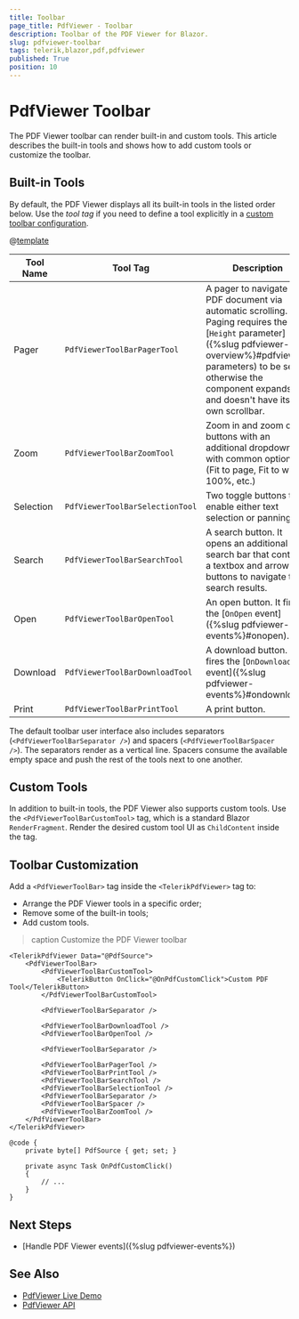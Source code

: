 ```yaml
---
title: Toolbar
page_title: PdfViewer - Toolbar
description: Toolbar of the PDF Viewer for Blazor.
slug: pdfviewer-toolbar
tags: telerik,blazor,pdf,pdfviewer
published: True
position: 10
---
```


# PdfViewer Toolbar

The PDF Viewer toolbar can render built-in and custom tools. This article describes the built-in tools and shows how to add custom tools or customize the toolbar.


## Built-in Tools

By default, the PDF Viewer displays all its built-in tools in the listed order below. Use the *tool tag* if you need to define a tool explicitly in a [custom toolbar configuration](#toolbar-customization).

@[template](/_contentTemplates/common/parameters-table-styles.md#table-layout)

| Tool Name | Tool Tag | Description |
| --- | --- | --- |
| Pager | `PdfViewerToolBarPagerTool` | A pager to navigate the PDF document via automatic scrolling. Paging requires the [`Height` parameter]({%slug pdfviewer-overview%}#pdfviewer-parameters) to be set, otherwise the component expands and doesn't have its own scrollbar. |
| Zoom | `PdfViewerToolBarZoomTool` | Zoom in and zoom out buttons with an additional dropdown with common options (Fit to page, Fit to width, 100%, etc.) |
| Selection | `PdfViewerToolBarSelectionTool` | Two toggle buttons that enable either text selection or panning. |
| Search | `PdfViewerToolBarSearchTool` | A search button. It opens an additional search bar that contains a textbox and arrow buttons to navigate the search results. |
| Open | `PdfViewerToolBarOpenTool` | An open button. It fires the [`OnOpen` event]({%slug pdfviewer-events%}#onopen). |
| Download | `PdfViewerToolBarDownloadTool` | A download button. It fires the [`OnDownload` event]({%slug pdfviewer-events%}#ondownload). |
| Print | `PdfViewerToolBarPrintTool` | A print button. |

The default toolbar user interface also includes separators (`<PdfViewerToolBarSeparator />`) and spacers (`<PdfViewerToolBarSpacer />`). The separators render as a vertical line. Spacers consume the available empty space and push the rest of the tools next to one another.


## Custom Tools

In addition to built-in tools, the PDF Viewer also supports custom tools. Use the `<PdfViewerToolBarCustomTool>` tag, which is a standard Blazor `RenderFragment`. Render the desired custom tool UI as `ChildContent` inside the tag.


## Toolbar Customization

Add a `<PdfViewerToolBar>` tag inside the `<TelerikPdfViewer>` tag to:

* Arrange the PDF Viewer tools in a specific order;
* Remove some of the built-in tools;
* Add custom tools.

>caption Customize the PDF Viewer toolbar

````CSHTML
<TelerikPdfViewer Data="@PdfSource">
    <PdfViewerToolBar>
        <PdfViewerToolBarCustomTool>
            <TelerikButton OnClick="@OnPdfCustomClick">Custom PDF Tool</TelerikButton>
        </PdfViewerToolBarCustomTool>

        <PdfViewerToolBarSeparator />

        <PdfViewerToolBarDownloadTool />
        <PdfViewerToolBarOpenTool />

        <PdfViewerToolBarSeparator />

        <PdfViewerToolBarPagerTool />
        <PdfViewerToolBarPrintTool />
        <PdfViewerToolBarSearchTool />
        <PdfViewerToolBarSelectionTool />
        <PdfViewerToolBarSeparator />
        <PdfViewerToolBarSpacer />
        <PdfViewerToolBarZoomTool />
    </PdfViewerToolBar>
</TelerikPdfViewer>

@code {
    private byte[] PdfSource { get; set; }

    private async Task OnPdfCustomClick()
    {
        // ...
    }
}
````


## Next Steps

* [Handle PDF Viewer events]({%slug pdfviewer-events%})


## See Also

* [PdfViewer Live Demo](https://demos.telerik.com/blazor-ui/pdfviewer/overview)
* [PdfViewer API](/blazor-ui/api/Telerik.Blazor.Components.TelerikPdfViewer)

